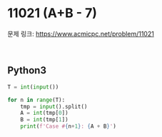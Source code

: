 # 11021 (A+B - 7)

문제 링크: <https://www.acmicpc.net/problem/11021>

<br>

## Python3

```python
T = int(input())

for n in range(T):
    tmp = input().split()
    A = int(tmp[0])
    B = int(tmp[1])
    print(f'Case #{n+1}: {A + B}')
```
